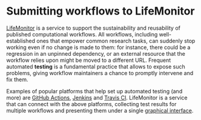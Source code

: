# Submitting workflows to LifeMonitor

[LifeMonitor](https://www.lifemonitor.eu/) is a service to support the sustainability and reusability of published computational workflows. All workflows, including well-established ones that empower common research tasks, can suddenly stop working even if no change is made to them: for instance, there could be a regression in an unpinned dependency, or an external resource that the workflow relies upon might be moved to a different URL. Frequent automated **testing** is a fundamental practice that allows to expose such problems, giving workflow maintainers a chance to promptly intervene and fix them.

Examples of popular platforms that help set up automated testing (and more) are [GitHub Actions](https://docs.github.com/en/actions/learn-github-actions/understanding-github-actions), [Jenkins](https://www.jenkins.io/) and [Travis CI](https://www.travis-ci.com/). LifeMonitor is a service that can connect with the above platforms, collecting test results for multiple workflows and presenting them under a single [graphical interface](https://app.lifemonitor.eu/dashboard).
